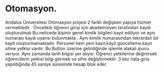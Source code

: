 # Otomasyon.
Andalus Üniversitesi Otomasyon projesi 2 farklı değişken yapıya hizmet vermektedir .  Öncelikle öğrenci girişi için akademisyen tarafından kaydı oluşturulmalı Bu neticede kişinin genel kimlik bilgileri kayıt ediliyor ve aynı  numarası kaydı uyarısı bulunmakta . Aynı kimlik numarasından tekrardan bir kayit oluşturmamaktadır.  Personel hem yeni kayıt,kayıt güncelleme,kayıt silme yetkisi vardır. Bu Button üzerine gelirdiğinde işlemle alakalı ipucu veriyor. Aynı zamanda tarih bilgisi yer alıyor.  Öğrenci yetkilerine değinirsek öğrencilerin yetkisi bilgi görmek ve sifre değiştirmektir.   3 kez hata giriş yapıldığında 45 saniye süresinde hesap blok eder.
